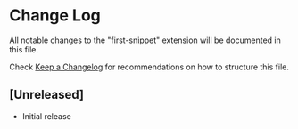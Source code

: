 # Change Log

All notable changes to the "first-snippet" extension will be documented in this file.

Check [Keep a Changelog](http://keepachangelog.com/) for recommendations on how to structure this file.

## [Unreleased]

- Initial release
